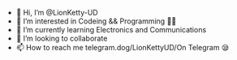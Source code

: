 - 👋 Hi, I’m @LionKetty-UD
- 👀 I’m interested in Codeing && Programming 👨‍💻
- 🌱 I’m currently learning Electronics and Communications 
- 💞️ I’m looking to collaborate 
- 📫 How to reach me <a/>telegram.dog/LionKettyUD/<a>On Telegram 😪<b/>

<!---
LionKetty-UD/LionKetty-UD is a ✨ special ✨ repository because its `README.md` (this file) appears on your GitHub profile.
You can click the Preview link to take a look at your changes.
--->
